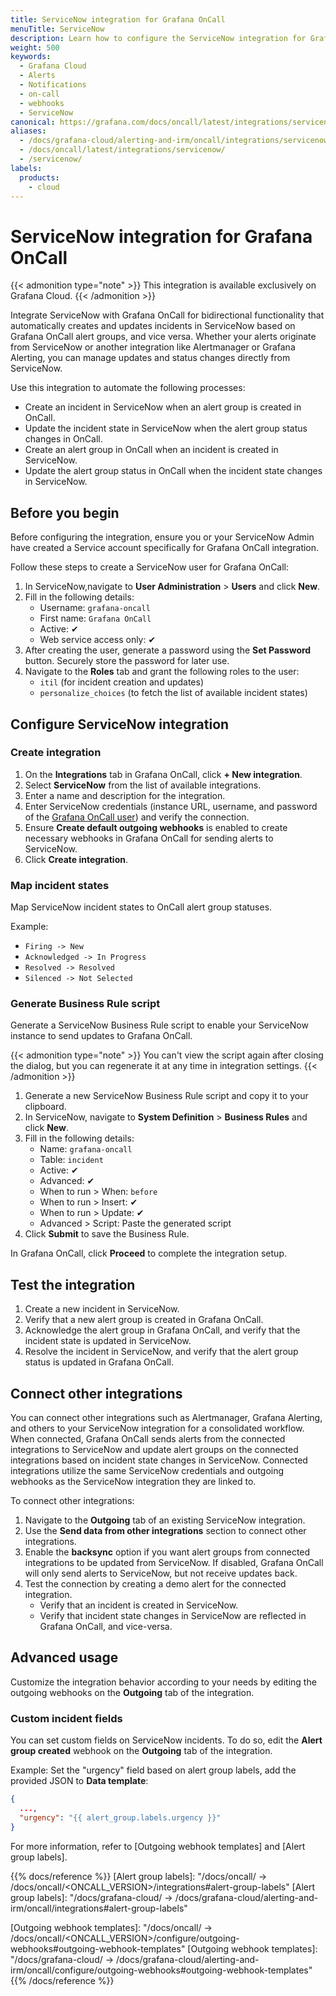 ```yaml
---
title: ServiceNow integration for Grafana OnCall
menuTitle: ServiceNow
description: Learn how to configure the ServiceNow integration for Grafana OnCall
weight: 500
keywords:
  - Grafana Cloud
  - Alerts
  - Notifications
  - on-call
  - webhooks
  - ServiceNow
canonical: https://grafana.com/docs/oncall/latest/integrations/servicenow
aliases:
  - /docs/grafana-cloud/alerting-and-irm/oncall/integrations/servicenow
  - /docs/oncall/latest/integrations/servicenow/
  - /servicenow/
labels:
  products:
    - cloud
---
```


# ServiceNow integration for Grafana OnCall

{{< admonition type="note" >}}
This integration is available exclusively on Grafana Cloud.
{{< /admonition >}}

Integrate ServiceNow with Grafana OnCall for bidirectional functionality that automatically creates and updates incidents in ServiceNow based on Grafana OnCall alert
groups, and vice versa. Whether your alerts originate from ServiceNow or another integration like
Alertmanager or Grafana Alerting, you can manage updates and status changes directly from ServiceNow.

Use this integration to automate the following processes:

* Create an incident in ServiceNow when an alert group is created in OnCall.
* Update the incident state in ServiceNow when the alert group status changes in OnCall.
* Create an alert group in OnCall when an incident is created in ServiceNow.
* Update the alert group status in OnCall when the incident state changes in ServiceNow.

## Before you begin

Before configuring the integration, ensure you or your ServiceNow Admin have created a Service account specifically for Grafana OnCall integration.

Follow these steps to create a ServiceNow user for Grafana OnCall:

1. In ServiceNow,navigate to **User Administration** > **Users** and click **New**.
1. Fill in the following details:
   * Username: `grafana-oncall`
   * First name: `Grafana OnCall`
   * Active: ✔
   * Web service access only: ✔
1. After creating the user, generate a password using the **Set Password** button. Securely store the password for later use.
1. Navigate to the **Roles** tab and grant the following roles to the user:
   * `itil` (for incident creation and updates)
   * `personalize_choices` (to fetch the list of available incident states)

## Configure ServiceNow integration

### Create integration

1. On the **Integrations** tab in Grafana OnCall, click **+ New integration**.
1. Select **ServiceNow** from the list of available integrations.
1. Enter a name and description for the integration.
1. Enter ServiceNow credentials (instance URL, username, and password of the [Grafana OnCall user](#before-you-begin)) and verify the connection.
1. Ensure **Create default outgoing webhooks** is enabled to create necessary webhooks in Grafana OnCall for sending alerts to ServiceNow.
1. Click **Create integration**.

### Map incident states

Map ServiceNow incident states to OnCall alert group statuses.

Example:

* `Firing -> New`
* `Acknowledged -> In Progress`
* `Resolved -> Resolved`
* `Silenced -> Not Selected`

### Generate Business Rule script

Generate a ServiceNow Business Rule script to enable your ServiceNow instance to send updates to Grafana OnCall.

{{< admonition type="note" >}}
You can't view the script again after closing the dialog, but you can regenerate it at any time in integration settings.
{{< /admonition >}}

1. Generate a new ServiceNow Business Rule script and copy it to your clipboard.
1. In ServiceNow, navigate to **System Definition** > **Business Rules** and click **New**.
1. Fill in the following details:
   * Name: `grafana-oncall`
   * Table: `incident`
   * Active: ✔
   * Advanced: ✔
   * When to run > When: `before`
   * When to run > Insert: ✔
   * When to run > Update: ✔
   * Advanced > Script: Paste the generated script
1. Click **Submit** to save the Business Rule.

In Grafana OnCall, click **Proceed** to complete the integration setup.

## Test the integration

1. Create a new incident in ServiceNow.
2. Verify that a new alert group is created in Grafana OnCall.
3. Acknowledge the alert group in Grafana OnCall, and verify that the incident state is updated in ServiceNow.
4. Resolve the incident in ServiceNow, and verify that the alert group status is updated in Grafana OnCall.

## Connect other integrations

You can connect other integrations such as Alertmanager, Grafana Alerting, and others to your ServiceNow integration for a consolidated workflow.
When connected, Grafana OnCall sends alerts from the connected integrations to ServiceNow and update alert groups on the connected integrations based on incident
state changes in ServiceNow.
Connected integrations utilize the same ServiceNow credentials and outgoing webhooks as the ServiceNow integration they are linked to.

To connect other integrations:

1. Navigate to the **Outgoing** tab of an existing ServiceNow integration.
2. Use the **Send data from other integrations** section to connect other integrations.
3. Enable the **backsync** option if you want alert groups from connected integrations to be updated from ServiceNow.
If disabled, Grafana OnCall will only send alerts to ServiceNow, but not receive updates back.
4. Test the connection by creating a demo alert for the connected integration.
   * Verify that an incident is created in ServiceNow.
   * Verify that incident state changes in ServiceNow are reflected in Grafana OnCall, and vice-versa.

## Advanced usage

Customize the integration behavior according to your needs by editing the outgoing webhooks on the **Outgoing** tab of the integration.

### Custom incident fields

You can set custom fields on ServiceNow incidents. To do so, edit the **Alert group created** webhook on
the **Outgoing** tab of the integration.

Example: Set the "urgency" field based on alert group labels, add the provided JSON to **Data template**:

 ```json
 {
   ...,
   "urgency": "{{ alert_group.labels.urgency }}"
 }
 ```

For more information, refer to [Outgoing webhook templates] and [Alert group labels].

{{% docs/reference %}}
[Alert group labels]: "/docs/oncall/ -> /docs/oncall/<ONCALL_VERSION>/integrations#alert-group-labels"
[Alert group labels]: "/docs/grafana-cloud/ -> /docs/grafana-cloud/alerting-and-irm/oncall/integrations#alert-group-labels"

[Outgoing webhook templates]: "/docs/oncall/ -> /docs/oncall/<ONCALL_VERSION>/configure/outgoing-webhooks#outgoing-webhook-templates"
[Outgoing webhook templates]: "/docs/grafana-cloud/ -> /docs/grafana-cloud/alerting-and-irm/oncall/configure/outgoing-webhooks#outgoing-webhook-templates"
{{% /docs/reference %}}
